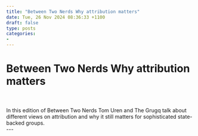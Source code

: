 ```yaml
---
title: "Between Two Nerds Why attribution matters"
date: Tue, 26 Nov 2024 08:36:33 +1100
draft: false
type: posts
categories: 
- 
---
```

# Between Two Nerds Why attribution matters

<br/>

<br/>
In this edition of Between Two Nerds Tom Uren and The Grugq talk about different views on attribution and why it still matters for sophisticated state-backed groups.

<br/>
---
